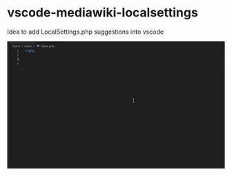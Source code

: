 # vscode-mediawiki-localsettings

Idea to add LocalSettings.php suggestions into vscode

![Example](demo.gif)
